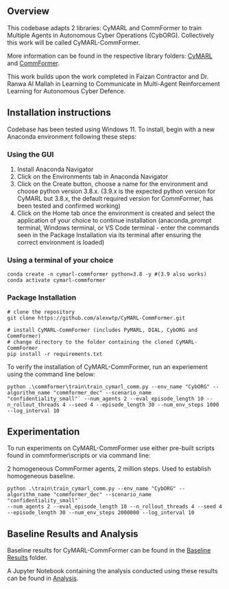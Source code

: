## Overview
This codebase adapts 2 libraries: CyMARL and CommFormer to train Multiple Agents in Autonomous Cyber Operations (CybORG). Collectively this work will be called CyMARL-CommFormer. 

More information can be found in the respective library folders: [CyMARL](pycomm/) and [CommFormer](commformer/).

This work builds upon the work completed in Faizan Contractor and Dr. Ranwa Al Mallah in Learning to Communicate in Multi-Agent Reinforcement Learning for Autonomous Cyber Defence.

## Installation instructions
Codebase has been tested using Windows 11. To install, begin with a new Anaconda environment following these steps:

### Using the GUI
1. Install Anaconda Navigator
2. Click on the Environments tab in Anaconda Navigator
3. Click on the Create button, choose a name for the environment and choose python version 3.8.x. (3.9.x is the expected python version for CyMARL but 3.8.x, the default required version for CommFormer, has been tested and confirmed working)
4. Click on the Home tab once the environment is created and select the application of your choice to continue installation (anaconda_prompt terminal, Windows terminal, or VS Code terminal - enter the commands seen in the Package Installation via its terminal after ensuring the correct environment is loaded)

### Using a terminal of your choice
```
conda create -n cymarl-commformer python=3.8 -y #(3.9 also works)
conda activate cymarl-commformer
```

### Package Installation
```
# clone the repository
git clone https://github.com/alexwtp/CyMARL-CommFormer.git

# install CyMARL-CommFormer (includes PyMARL, DIAL, CybORG and CommFormer)
# change directory to the folder containing the cloned CyMARL-CommFormer
pip install -r requirements.txt
```
To verify the installation of CyMARL-CommFormer, run an experiement using the command line below:
```
python .\commformer\train\train_cymarl_comm.py --env_name "CybORG" --algorithm_name "commformer_dec" --scenario_name "confidentiality_small"` --num_agents 2 --eval_episode_length 10 --n_rollout_threads 4 --seed 4 --episode_length 30 --num_env_steps 1000 --log_interval 10
```

## Experimentation
To run experiments on CyMARL-CommFormer use either pre-built scripts found in commformer\scripts or via command line: 

2 homogeneous CommFormer agents, 2 million steps. Used to establish homogeneous baseline.
```
python .\train\train_cymarl_comm.py --env_name "CybORG" --algorithm_name "commformer_dec" --scenario_name "confidentiality_small"`
--num_agents 2 --eval_episode_length 10 --n_rollout_threads 4 --seed 4 --episode_length 30 --num_env_steps 2000000 --log_interval 10
```

## Baseline Results and Analysis
Baseline results for CyMARL-CommFormer can be found in the [Baseline Results](commformer/baseline_results/) folder.

A Jupyter Notebook containing the analysis conducted using these results can be found in [Analysis](commformer_experiment_analysis.ipynb).
